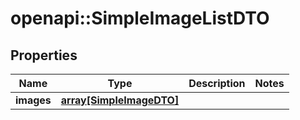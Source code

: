 # openapi::SimpleImageListDTO

## Properties
Name | Type | Description | Notes
------------ | ------------- | ------------- | -------------
**images** | [**array[SimpleImageDTO]**](SimpleImageDTO.md) |  | 


